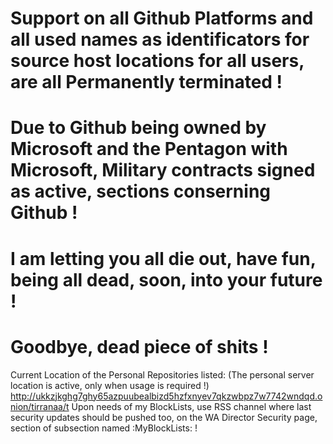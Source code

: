 # Support on all Github Platforms and all used names as identificators for source host locations for all users, are all Permanently terminated !

# Due to Github being owned by Microsoft and the Pentagon with Microsoft, Military contracts signed as active, sections conserning Github !

# I am letting you all die out, have fun, being all dead, soon, into your future !

# Goodbye, dead piece of shits !

 Current Location of the Personal Repositories listed: (The personal server location is active, only when usage is required !)
 http://ukkzjkghg7ghy65azpuubealbizd5hzfxnyev7qkzwbpz7w7742wndqd.onion/tirranaa/t
 Upon needs of my BlockLists, use RSS channel where last security updates should be pushed too, on the WA Director Security page, section of subsection named :MyBlockLists: !
